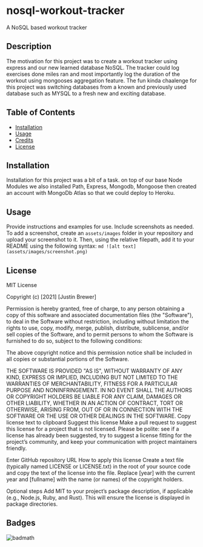 # nosql-workout-tracker
A NoSQL based workout tracker

## Description
The motivation for this project was to create a workout tracker using express and our new learned database NoSQL. The tracker could log exercises done miles ran 
and most importantly log the duration of the workout using mongooses aggregation feature. The fun kinda chaalenge for this project was switching databases from a known
and previously used database such as MYSQL to a fresh new and exciting database.

## Table of Contents

- [Installation](#installation)
- [Usage](#usage)
- [Credits](#credits)
- [License](#license)
## Installation

Installation for this project was a bit of a task. on top of our base Node Modules we also installed Path, Express, Mongodb, Mongoose then created an account
with MongoDb Atlas so that we could deploy to Heroku. 

## Usage
Provide instructions and examples for use. Include screenshots as needed.
To add a screenshot, create an `assets/images` folder in your repository and upload your screenshot to it. Then, using the relative filepath, add it to your README using the following syntax:
    ```md
    ![alt text](assets/images/screenshot.png)
    ```

## License
MIT License

Copyright (c) [2021] [Justin Brewer]

Permission is hereby granted, free of charge, to any person obtaining a copy
of this software and associated documentation files (the "Software"), to deal
in the Software without restriction, including without limitation the rights
to use, copy, modify, merge, publish, distribute, sublicense, and/or sell
copies of the Software, and to permit persons to whom the Software is
furnished to do so, subject to the following conditions:

The above copyright notice and this permission notice shall be included in all
copies or substantial portions of the Software.

THE SOFTWARE IS PROVIDED "AS IS", WITHOUT WARRANTY OF ANY KIND, EXPRESS OR
IMPLIED, INCLUDING BUT NOT LIMITED TO THE WARRANTIES OF MERCHANTABILITY,
FITNESS FOR A PARTICULAR PURPOSE AND NONINFRINGEMENT. IN NO EVENT SHALL THE
AUTHORS OR COPYRIGHT HOLDERS BE LIABLE FOR ANY CLAIM, DAMAGES OR OTHER
LIABILITY, WHETHER IN AN ACTION OF CONTRACT, TORT OR OTHERWISE, ARISING FROM,
OUT OF OR IN CONNECTION WITH THE SOFTWARE OR THE USE OR OTHER DEALINGS IN THE
SOFTWARE.
Copy license text to clipboard
Suggest this license
Make a pull request to suggest this license for a project that is not licensed. Please be polite: see if a license has already been suggested, try to suggest a license fitting for the project’s community, and keep your communication with project maintainers friendly.

Enter GitHub repository URL
How to apply this license
Create a text file (typically named LICENSE or LICENSE.txt) in the root of your source code and copy the text of the license into the file. Replace [year] with the current year and [fullname] with the name (or names) of the copyright holders.

Optional steps
Add MIT to your project’s package description, if applicable (e.g., Node.js, Ruby, and Rust). This will ensure the license is displayed in package directories.

## Badges
![badmath](https://img.shields.io/github/languages/top/nielsenjared/badmath)
